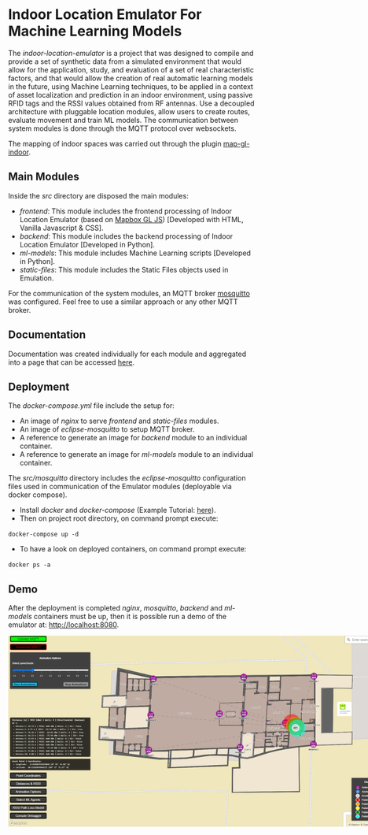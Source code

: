 # Indoor Location Emulator For Machine Learning Models  

The <em>indoor-location-emulator</em> is a project that was designed to compile and provide a set of synthetic data from a simulated environment that would allow for the application, study, and evaluation of a set of real characteristic factors, and that would allow the creation of real automatic learning models in the future, using Machine Learning techniques, to be applied in a context of asset localization and prediction in an indoor environment, using passive RFID tags and the RSSI values obtained from RF antennas. Use a decoupled architecture with pluggable location modules, allow users to create routes, evaluate movement and train ML models. The communication between system modules is done through the MQTT protocol over websockets.

The mapping of indoor spaces was carried out through the plugin [map-gl-indoor](https://github.com/map-gl-indoor/map-gl-indoor).

## Main Modules

Inside the <em>src</em> directory are disposed the main modules:
- <em>frontend</em>: This module includes the frontend processing of Indoor Location Emulator 
(based on [Mapbox GL JS](https://www.mapbox.com/mapbox-gljs)) [Developed with HTML, Vanilla Javascript & CSS].
- <em>backend</em>: This module includes the backend processing of Indoor Location Emulator [Developed in Python].
- <em>ml-models</em>: This module includes Machine Learning scripts [Developed in Python]. 
- <em>static-files</em>: This module includes the Static Files objects used in Emulation.

For the communication of the system modules, an MQTT broker [mosquitto](https://mosquitto.org/download/) was configured. Feel free to use a similar approach or any other MQTT broker.

## Documentation 

Documentation was created individually for each module and aggregated into a page that can be accessed [here](https://atnog.github.io/indoor-location-emulator/).

## Deployment 

The <em>docker-compose.yml</em> file include the setup for:
                                
- An image of <em>nginx</em> to serve <em>frontend</em> and <em>static-files</em> modules.
- An image of <em>eclipse-mosquitto</em> to setup MQTT broker.
- A reference to generate an image for <em>backend</em> module to an individual container.
- A reference to generate an image for <em>ml-models</em> module to an individual container.

The <em>src/mosquitto</em> directory includes the <em>eclipse-mosquitto</em> configuration files used in communication of the Emulator modules (deployable via docker compose).

- Install <em>docker</em> and <em>docker-compose</em> (Example Tutorial: [here](https://support.netfoundry.io/hc/en-us/articles/360057865692-Installing-Docker-and-docker-compose-for-Ubuntu-20-04)).
- Then on project root directory, on command prompt execute:

<code>docker-compose up -d</code>

- To have a look on deployed containers, on command prompt execute:

<code>docker ps -a</code>

## Demo

After the deployment is completed <em>nginx</em>, <em>mosquitto</em>, <em>backend</em> and <em>ml-models</em> containers must be up, then it is possible run a demo of the emulator at: [http://localhost:8080](http://localhost:8080).


<img src="https://github.com/ATNoG/indoor-location-emulator/raw/main/src/static-files/icons/Screenshot_emulator_1.png" style="max-width:800px" />
